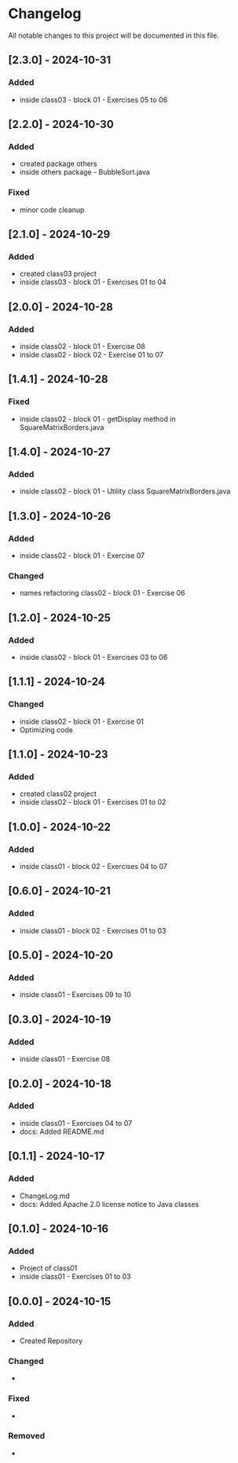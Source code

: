 # Changelog

All notable changes to this project will be documented in this file.

## [2.3.0] - 2024-10-31
### Added
- inside class03 - block 01 - Exercises 05 to 06


## [2.2.0] - 2024-10-30
### Added
- created package others
- inside others package - BubbleSort.java

### Fixed
- minor code cleanup


## [2.1.0] - 2024-10-29
### Added
- created class03 project
- inside class03 - block 01 - Exercises 01 to 04


## [2.0.0] - 2024-10-28
### Added
- inside class02 - block 01 - Exercise 08
- inside class02 - block 02 - Exercise 01 to 07


## [1.4.1] - 2024-10-28
### Fixed
- inside class02 - block 01 - getDisplay method in SquareMatrixBorders.java


## [1.4.0] - 2024-10-27
### Added
- inside class02 - block 01 - Utility class SquareMatrixBorders.java


## [1.3.0] - 2024-10-26
### Added
- inside class02 - block 01 - Exercise 07

### Changed
- names refactoring class02 - block 01 - Exercise 06


## [1.2.0] - 2024-10-25
### Added
- inside class02 - block 01 - Exercises 03 to 06


## [1.1.1] - 2024-10-24
### Changed
- inside class02 - block 01 - Exercise 01
- Optimizing code


## [1.1.0] - 2024-10-23
### Added
- created class02 project
- inside class02 - block 01 - Exercises 01 to 02


## [1.0.0] - 2024-10-22
### Added
- 	inside class01 - block 02 - Exercises 04 to 07


## [0.6.0] - 2024-10-21
### Added
- 	inside class01 - block 02 - Exercises 01 to 03


## [0.5.0] - 2024-10-20
### Added
- 	inside class01 - Exercises 09 to 10


## [0.3.0] - 2024-10-19
### Added
- 	inside class01 - Exercise 08


## [0.2.0] - 2024-10-18
### Added
- 	inside class01 - Exercises 04 to 07
-	docs: Added README.md


## [0.1.1] - 2024-10-17
### Added
- 	ChangeLog.md
-	docs: Added Apache 2.0 license notice to Java classes


## [0.1.0] - 2024-10-16
### Added
- Project of class01
- inside class01 - Exercises 01 to 03


## [0.0.0] - 2024-10-15
### Added
- Created Repository

### Changed
- 

### Fixed
-

### Removed
- 

